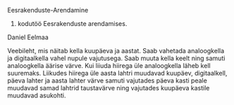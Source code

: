Eesrakenduste-Arendamine

1. kodutöö Eesrakenduste arendamises.

Daniel Eelmaa

Veebileht, mis näitab kella kuupäeva ja aastat. Saab vahetada analoogkella ja digitaalkella vahel nupule vajutusega. Saab muuta kella keelt ning samuti analoogkella äärise värve. Kui liiuda hiirega üle analoogkella läheb kell suuremaks. Liikudes hiirega üle aasta lahtri muudavad kuupäev, digitaalkell, päeva lahter ja aasta lahter värve samuti vajutades päeva kasti peale muudavad samad lahtrid taustavärve ning vajutades kuupäeva kastile muudavad asukohti.
